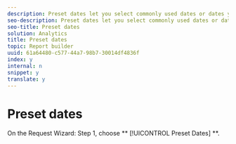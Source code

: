 ```yaml
---
description: Preset dates let you select commonly used dates or dates you have saved.
seo-description: Preset dates let you select commonly used dates or dates you have saved.
seo-title: Preset dates
solution: Analytics
title: Preset dates
topic: Report builder
uuid: 61a64480-c577-44a7-98b7-30014df4836f
index: y
internal: n
snippet: y
translate: y
---
```


# Preset dates

On the Request Wizard: Step 1, choose ** [!UICONTROL  Preset Dates] **. 
